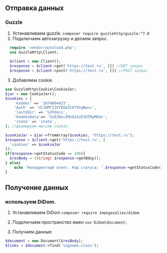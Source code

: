 ## Отправка данных
### Guzzle
1. Устанавливаем guzzle. `composer require guzzlehttp/guzzle:^7.0`
2. Подключаем автозагрузку и делаем запрос.
```php
  require 'vendor/autoload.php';
  use GuzzleHttp\Client;
  
  $client = new Client();
  $response = $client->get('https://test.ru', []) //GET запрос
  $response = $client->post('https://test.ru', []) //POST запрос
```
3. Добавляем cookie. 
```php
use GuzzleHttp\Cookie\CookieJar;
$jar = new CookieJar();
$cookies = [
    'Kodeks' => '1674004423',
    'Auth' => 'UlJDMTI3VTE6U3lKTXhqNw==',
    'lastVDir' => '%2Fdocs',
    'KodeksData'=> 'XzE2Nzc3MzQzXzE3OTMyMDU=',
    'state' => 'state',
]; //формируем массив cookie.

$cookieJar = $jar->fromArray($cookies, 'https://test.ru');
$response = $client->get('https://test.ru', [
  'cookies' => $cookieJar
]);
if($response->getStatusCode == 200){
  $resBody = (string) $response->getBdoy();
} else{
    echo 'Некорректный ответ. Код статуса: '.$response->getStatusCode();
}
```
## Получение данных

### используем DiDom.
1. Устанавливаем DiDom `composer require imangazaliev/didom`

2. Подключаем пространство имен `use DiDom\Document;`
3. Получаем данные:
```php
$document = new Document($resBody);
$links = $document->find('tagname.class');
```
